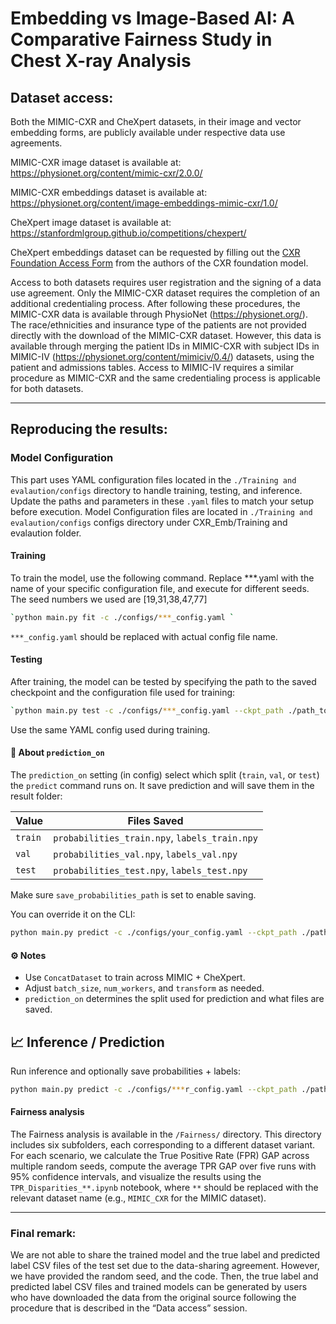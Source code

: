 
# Embedding vs Image-Based AI: A Comparative Fairness Study in Chest X-ray Analysis

## Dataset access:

Both the MIMIC-CXR and CheXpert datasets, in their image and vector embedding forms, are publicly available under respective data use agreements.

MIMIC-CXR image  dataset is available at: https://physionet.org/content/mimic-cxr/2.0.0/

MIMIC-CXR embeddings  dataset is available at: https://physionet.org/content/image-embeddings-mimic-cxr/1.0/

CheXpert image dataset is available at: https://stanfordmlgroup.github.io/competitions/chexpert/

CheXpert embeddings dataset can be requested by filling out the [CXR Foundation Access Form](https://docs.google.com/forms/d/e/1FAIpQLSek0P-JSwSfonIiZJlz7gOTbL0lugsDug0FUnMhS1zVzpEKlg/viewform) from the authors of the CXR foundation model.

Access to both datasets requires user registration and the signing of a data use agreement. Only the MIMIC-CXR dataset requires the completion of an additional credentialing process. After following these procedures, the MIMIC-CXR data is available through PhysioNet (https://physionet.org/). The race/ethnicities and insurance type of the patients are not provided directly with the download of the MIMIC-CXR dataset. However, this data is available through merging the patient IDs in MIMIC-CXR with subject IDs in MIMIC-IV (https://physionet.org/content/mimiciv/0.4/) datasets, using the patient and admissions tables. Access to MIMIC-IV requires a similar procedure as MIMIC-CXR and the same credentialing process is applicable for both datasets. 

--------------------------------------------------------------------------------------------------
## Reproducing the results:

### Model Configuration
This part uses YAML configuration files located in the `./Training and evalaution/configs` directory to handle training, testing, and inference. Update the paths and parameters in these `.yaml` files to match your setup before execution. Model Configuration files are located in `./Training and evalaution/configs` configs directory under CXR_Emb/Training and evalaution  folder. 

#### Training
To train the model, use the following command. Replace ***.yaml with the name of your specific configuration file, and execute for different seeds. The seed numbers we used are [19,31,38,47,77]

```bash
`python main.py fit -c ./configs/***_config.yaml `

```

`***_config.yaml` should be replaced with actual config file name.

#### Testing
After training, the model can be tested  by specifying the path to the saved checkpoint and the configuration file used for training:

```bash
`python main.py test -c ./configs/***_config.yaml --ckpt_path ./path_to_saved_checkpoint `
```
Use the same YAML config used during training.



#### 🔄 About `prediction_on`

The `prediction_on` setting (in config) select which split (`train`, `val`, or `test`) the `predict` command runs on. It save prediction and will save them in the result folder:

| Value   | Files Saved                                     |
|---------|-------------------------------------------------|
| `train` | `probabilities_train.npy`, `labels_train.npy`   |
| `val`   | `probabilities_val.npy`, `labels_val.npy`       |
| `test`  | `probabilities_test.npy`, `labels_test.npy`     |

Make sure `save_probabilities_path` is set to enable saving.

You can override it on the CLI:

```bash
python main.py predict -c ./configs/your_config.yaml --ckpt_path ./path_to_checkpoint.ckpt
```

#### ⚙️ Notes

- Use `ConcatDataset` to train across MIMIC + CheXpert.
- Adjust `batch_size`, `num_workers`, and `transform` as needed.
- `prediction_on` determines the split used for prediction and what files are saved.

## 📈 Inference / Prediction

Run inference and optionally save probabilities + labels:

```bash
python main.py predict -c ./configs/***r_config.yaml --ckpt_path ./path_to_checkpoint.ckpt
```

#### Fairness analysis

The Fairness analysis is available in the `/Fairness/` directory. This directory includes six subfolders, each corresponding to a different dataset variant. For each scenario, we calculate the True Positive Rate (FPR) GAP across multiple random seeds, compute the average TPR GAP over five runs with 95% confidence intervals, and visualize the results using the `TPR_Disparities_**.ipynb` notebook, where `**` should be replaced with the relevant dataset name (e.g., `MIMIC_CXR` for the MIMIC dataset).

--------------------------------------------------------------------------------------------------
### Final remark:
 We are not able to share the trained model and the true label and predicted label CSV files of the test set due to the data-sharing agreement. However, we have provided the random seed, and the code. Then, the true label and predicted label CSV files and trained models can be generated by users who have downloaded the data from the original source following the procedure that is described in the “Data access” session.



